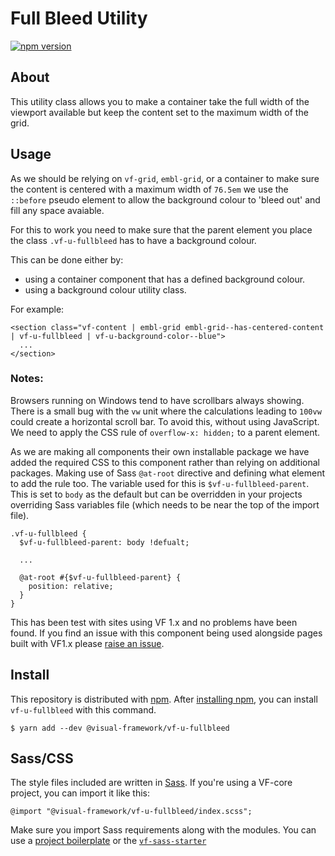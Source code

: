 # Full Bleed Utility

[![npm version](https://badge.fury.io/js/%40visual-framework%2Fvf-u-fullbleed.svg)](https://badge.fury.io/js/%40visual-framework%2Fvf-u-fullbleed)

## About

This utility class allows you to make a container take the full width of the viewport available but keep the content set to the maximum width of the grid.

## Usage

As we should be relying on `vf-grid`, `embl-grid`, or a container to make sure the content is centered with a maximum width of `76.5em` we use the `::before` pseudo element to allow the background colour to 'bleed out' and fill any space avaiable.

For this to work you need to make sure that the parent element you place the class `.vf-u-fullbleed` has to have a background colour.

This can be done either by:

- using a container component that has a defined background colour.
- using a background colour utility class.

For example:
```
<section class="vf-content | embl-grid embl-grid--has-centered-content | vf-u-fullbleed | vf-u-background-color--blue">
  ...
</section>
```

### Notes:

Browsers running on Windows tend to have scrollbars always showing. There is a small bug with the `vw` unit where the calculations leading to `100vw` could create a horizontal scroll bar. To avoid this, without using JavaScript. We need to apply the CSS rule of `overflow-x: hidden;` to a parent element.

As we are making all components their own installable package we have added the required CSS to this component rather than relying on additional packages. Making use of Sass `@at-root` directive and defining what element to add the rule too. The variable used for this is `$vf-u-fullbleed-parent`. This is set to `body` as the default but can be overridden in your projects overriding Sass variables file (which needs to be near the top of the import file).

```
.vf-u-fullbleed {
  $vf-u-fullbleed-parent: body !defualt;

  ...

  @at-root #{$vf-u-fullbleed-parent} {
    position: relative;
  }
}
```

This has been test with sites using VF 1.x and no problems have been found. If you find an issue with this component being used alongside pages built with VF1.x please [raise an issue](https://github.com/visual-framework/vf-core/issues/new?title=BUG%3A+vf-u-bleed&assignees=sturobson).

## Install

This repository is distributed with [npm](https://www.npmjs.com/). After [installing npm](https://nodejs.org/), you can install `vf-u-fullbleed` with this command.

```
$ yarn add --dev @visual-framework/vf-u-fullbleed
```

## Sass/CSS

The style files included are written in [Sass](https://sass-lang.com/). If you're using a VF-core project, you can import it like this:

```
@import "@visual-framework/vf-u-fullbleed/index.scss";
```

Make sure you import Sass requirements along with the modules. You can use a [project boilerplate](https://visual-framework.github.io/vf-core/building/) or the [`vf-sass-starter`](https://visual-framework.github.io/vf-core/components/vf-sass-starter/)

